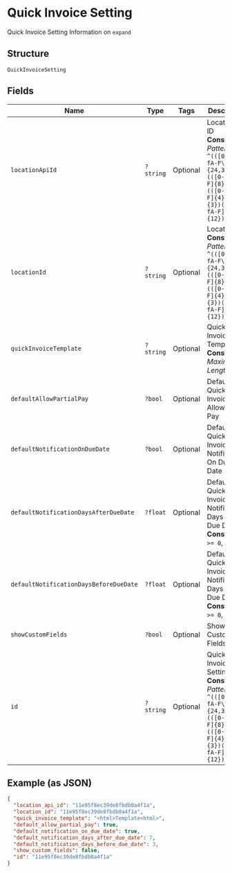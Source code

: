 
# Quick Invoice Setting

Quick Invoice Setting Information on `expand`

## Structure

`QuickInvoiceSetting`

## Fields

| Name | Type | Tags | Description | Getter | Setter |
|  --- | --- | --- | --- | --- | --- |
| `locationApiId` | `?string` | Optional | Location API ID<br>**Constraints**: *Pattern*: `^(([0-9a-fA-F\-]{24,36})\|(([0-9a-fA-F]{8})-(([0-9a-fA-F]{4}\-){3})([0-9a-fA-F]{12})))$` | getLocationApiId(): ?string | setLocationApiId(?string locationApiId): void |
| `locationId` | `?string` | Optional | Location ID<br>**Constraints**: *Pattern*: `^(([0-9a-fA-F\-]{24,36})\|(([0-9a-fA-F]{8})-(([0-9a-fA-F]{4}\-){3})([0-9a-fA-F]{12})))$` | getLocationId(): ?string | setLocationId(?string locationId): void |
| `quickInvoiceTemplate` | `?string` | Optional | Quick Invoice Template<br>**Constraints**: *Maximum Length*: `5000` | getQuickInvoiceTemplate(): ?string | setQuickInvoiceTemplate(?string quickInvoiceTemplate): void |
| `defaultAllowPartialPay` | `?bool` | Optional | Default Quick Invoice Allow Partial Pay | getDefaultAllowPartialPay(): ?bool | setDefaultAllowPartialPay(?bool defaultAllowPartialPay): void |
| `defaultNotificationOnDueDate` | `?bool` | Optional | Default Quick Invoice Notification On Due Date | getDefaultNotificationOnDueDate(): ?bool | setDefaultNotificationOnDueDate(?bool defaultNotificationOnDueDate): void |
| `defaultNotificationDaysAfterDueDate` | `?float` | Optional | Default Quick Invoice Notification Days After Due Date<br>**Constraints**: `>= 0`, `<= 60` | getDefaultNotificationDaysAfterDueDate(): ?float | setDefaultNotificationDaysAfterDueDate(?float defaultNotificationDaysAfterDueDate): void |
| `defaultNotificationDaysBeforeDueDate` | `?float` | Optional | Default Quick Invoice Notification Days Before Due Date<br>**Constraints**: `>= 0`, `<= 60` | getDefaultNotificationDaysBeforeDueDate(): ?float | setDefaultNotificationDaysBeforeDueDate(?float defaultNotificationDaysBeforeDueDate): void |
| `showCustomFields` | `?bool` | Optional | Show Custom Fields | getShowCustomFields(): ?bool | setShowCustomFields(?bool showCustomFields): void |
| `id` | `?string` | Optional | Quick Invoice Settings ID<br>**Constraints**: *Pattern*: `^(([0-9a-fA-F\-]{24,36})\|(([0-9a-fA-F]{8})-(([0-9a-fA-F]{4}\-){3})([0-9a-fA-F]{12})))$` | getId(): ?string | setId(?string id): void |

## Example (as JSON)

```json
{
  "location_api_id": "11e95f8ec39de8fbdb0a4f1a",
  "location_id": "11e95f8ec39de8fbdb0a4f1a",
  "quick_invoice_template": "<html>Template<html>",
  "default_allow_partial_pay": true,
  "default_notification_on_due_date": true,
  "default_notification_days_after_due_date": 7,
  "default_notification_days_before_due_date": 3,
  "show_custom_fields": false,
  "id": "11e95f8ec39de8fbdb0a4f1a"
}
```

